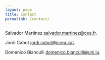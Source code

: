 ```yaml
---
layout: page
title: Contact
permalink: /contact/
---
```




Salvador Martinez [salvador.martinez@cea.fr](mailto:salvador.martinez@cea.fr).

Jordi Cabot [jordi.cabot@icrea.cat](mailto:jordi.cabot@icrea.cat).

Domenico Bianculli [domenico.bianculli@uni.lu](mailto:domenico.bianculli@uni.lu).
